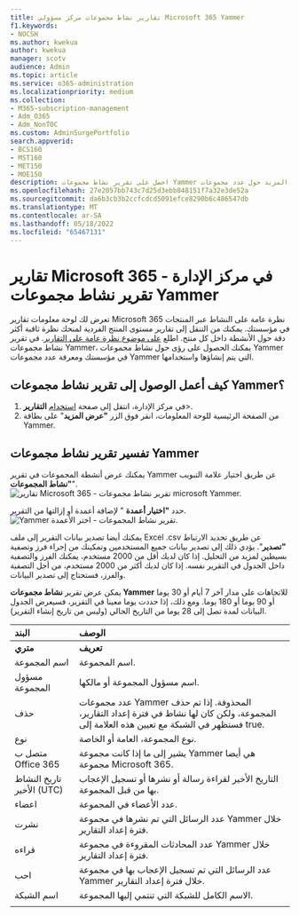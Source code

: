 ```yaml
---
title: تقارير نشاط مجموعات مركز مسؤولي Microsoft 365 Yammer
f1.keywords:
- NOCSH
ms.author: kwekua
author: kwekua
manager: scotv
audience: Admin
ms.topic: article
ms.service: o365-administration
ms.localizationpriority: medium
ms.collection:
- M365-subscription-management
- Adm_O365
- Adm_NonTOC
ms.custom: AdminSurgePortfolio
search.appverid:
- BCS160
- MST160
- MET150
- MOE150
description: احصل على تقرير نشاط مجموعات Yammer لمعرفة المزيد حول عدد مجموعات Yammer التي يتم إنشاؤها واستخدامها في مؤسستك ونشاطها.
ms.openlocfilehash: 27e2057bb743c7d25d3ebb848151f7a32e3de52a
ms.sourcegitcommit: da6b3cb3b2ccfcdcd5091efce8290b6c486547db
ms.translationtype: MT
ms.contentlocale: ar-SA
ms.lasthandoff: 05/18/2022
ms.locfileid: "65467131"
---
```

# <a name="microsoft-365-reports-in-the-admin-center---yammer-groups-activity-report"></a>تقارير Microsoft 365 في مركز الإدارة - تقرير نشاط مجموعات Yammer

تعرض لك لوحة معلومات تقارير Microsoft 365 نظرة عامة على النشاط عبر المنتجات في مؤسستك. يمكنك من التنقل إلى تقارير مستوى المنتج الفردية لمنحك نظرة ثاقبة أكثر دقة حول الأنشطة داخل كل منتج. اطلع [على موضوع نظرة عامة على التقارير](activity-reports.md). في تقرير نشاط مجموعات Yammer، يمكنك الحصول على رؤى حول نشاط مجموعات Yammer في مؤسستك ومعرفة عدد مجموعات Yammer التي يتم إنشاؤها واستخدامها.
 
## <a name="how-do-i-get-to-the-yammer-groups-activity-report"></a>كيف أعمل الوصول إلى تقرير نشاط مجموعات Yammer؟

1. في مركز الإدارة، انتقل إلى صفحة <a href="https://go.microsoft.com/fwlink/p/?linkid=2074756" target="_blank">استخدام</a> **التقارير**\>. 
2. من الصفحة الرئيسية للوحة المعلومات، انقر فوق الزر **"عرض المزيد**" على بطاقة Yammer.
  
## <a name="interpret-the-yammer-groups-activity-report"></a>تفسير تقرير نشاط مجموعات Yammer

يمكنك عرض أنشطة المجموعات في تقرير Yammer عن طريق اختيار علامة التبويب **"نشاط المجموعات**".<br/>![تقارير Microsoft 365 - تقرير نشاط مجموعات microsoft Yammer.](../../media/3afdafe5-9269-402e-8264-c7695ceb227d.png)

حدد **"اختيار أعمدة** " لإضافة أعمدة أو إزالتها من التقرير.  <br/> ![Yammer تقرير نشاط المجموعات - اختر الأعمدة.](../../media/54744932-34fe-48c3-9779-1d10c3f05be1.png)

يمكنك أيضا تصدير بيانات التقرير إلى ملف Excel .csv عن طريق تحديد الارتباط **"تصدير**". يؤدي ذلك إلى تصدير بيانات جميع المستخدمين وتمكينك من إجراء فرز وتصفية بسيطين لمزيد من التحليل. إذا كان لديك أقل من 2000 مستخدم، يمكنك الفرز والتصفية داخل الجدول في التقرير نفسه. إذا كان لديك أكثر من 2000 مستخدم، من أجل التصفية والفرز، فستحتاج إلى تصدير البيانات. 

يمكن عرض تقرير **نشاط مجموعات Yammer** للاتجاهات على مدار آخر 7 أيام أو 30 يوما أو 90 يوما أو 180 يوما. ومع ذلك، إذا حددت يوما معينا في التقرير، فسيعرض الجدول البيانات لمدة تصل إلى 28 يوما من التاريخ الحالي (وليس من تاريخ إنشاء التقرير).
  
|البند|الوصف|
|:-----|:-----|
|**متري**|**تعريف**|
|اسم المجموعة  <br/> |اسم المجموعة. <br/> |
|مسؤول المجموعة  <br/> |اسم مسؤول المجموعة أو مالكها.  <br/> |
|حذف  <br/> |عدد مجموعات Yammer المحذوفة. إذا تم حذف المجموعة، ولكن كان لها نشاط في فترة إعداد التقارير، فستظهر في الشبكة مع تعيين هذه العلامة إلى true.  <br/> |
|نوع  <br/> |نوع المجموعة، العامة أو الخاصة. <br/> |
|متصل ب Office 365  <br/> |يشير إلى ما إذا كانت مجموعة Yammer هي أيضا مجموعة Microsoft 365. <br/> |
|تاريخ النشاط الأخير (UTC)  <br/> | التاريخ الأخير لقراءة رسالة أو نشرها أو تسجيل الإعجاب بها من قبل المجموعة.  <br/> |
|اعضاء  <br/> | عدد الأعضاء في المجموعة.  <br/> |
|نشرت  <br/> |عدد الرسائل التي تم نشرها في مجموعة Yammer خلال فترة إعداد التقارير. <br/>|
|قراءه  <br/> |عدد المحادثات المقروءة في مجموعة Yammer خلال فترة إعداد التقارير.  <br/> |
|احب  <br/> |عدد الرسائل التي تم تسجيل الإعجاب بها في مجموعة Yammer خلال فترة إعداد التقارير. <br/>|
|اسم الشبكة  <br/> |الاسم الكامل للشبكة التي تنتمي إليها المجموعة. |
|||